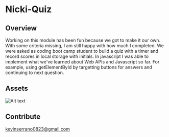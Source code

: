 # Nicki-Quiz

## Overview
Working on this module has been fun because we got to make it our own. With some criteria missing, I am still happy with how much I completed. We were asked as coding boot camp student to build a quiz with a timer and record scores in local storage with initials. In javascript I was able to implement what we've learned about Web APIs and Javascript so far. For example, using getElementById by targetting buttons for answers and continuing to next question. 

## Assets 
![Alt text](<Screenshot (3).png>)

## Contribute
kevinserrano0823@gmail.com